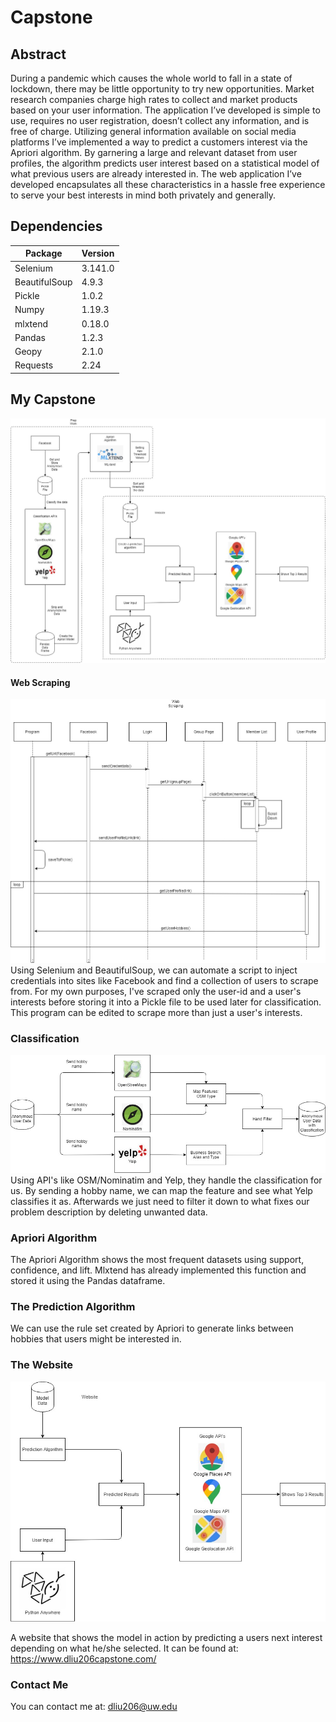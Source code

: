# Capstone

## Abstract
During a pandemic which causes the whole world to fall in a state of lockdown, there may be little opportunity to try new opportunities. Market research companies charge high rates to collect and market products based on your user information. The application I’ve developed is simple to use, requires no user registration, doesn’t collect any information, and is free of charge. Utilizing general information available on social media platforms I’ve implemented a way to predict a customers interest via the Apriori algorithm. By garnering a large and relevant dataset from user profiles, the algorithm predicts user interest based on a statistical model of what previous users are already interested in. The web application I’ve developed encapsulates all these characteristics in a hassle free experience to serve your best interests in mind both privately and generally.


## Dependencies
| Package  | Version |
| --- | --- |
| Selenium | 3.141.0 |
| BeautifulSoup | 4.9.3 |
| Pickle | 1.0.2 |
| Numpy | 1.19.3 |
| mlxtend | 0.18.0 | 
| Pandas | 1.2.3 |
| Geopy | 2.1.0 | 
| Requests | 2.24 |


## My Capstone
![image](High_Level_Capstone_Diagram.jpg)

#### Web Scraping
![image](Web_Scraping_Diagram.jpg)
Using Selenium and BeautifulSoup, we can automate a script to inject credentials into sites like Facebook and find a collection of users to scrape from. For my own purposes, I've scraped only the user-id and a user's interests before storing it into a Pickle file to be used later for classification. This program can be edited to scrape more than just a user's interests.

### Classification
![image](Classification_Diagram.jpg)
Using API's like OSM/Nominatim and Yelp, they handle the classification for us. By sending a hobby name, we can map the feature and see what Yelp classifies it as. Afterwards we just need to filter it down to what fixes our problem description by deleting unwanted data.

### Apriori Algorithm
The Apriori Algorithm shows the most frequent datasets using support, confidence, and lift. Mlxtend has already implemented this function and stored it using the Pandas dataframe.

### The Prediction Algorithm
We can use the rule set created by Apriori to generate links between hobbies that users might be interested in.

### The Website
![image](Website_Diagram.jpg)

A website that shows the model in action by predicting a users next interest depending on what he/she selected. 
It can be found at: https://www.dliu206capstone.com/

### Contact Me
You can contact me at:
dliu206@uw.edu
